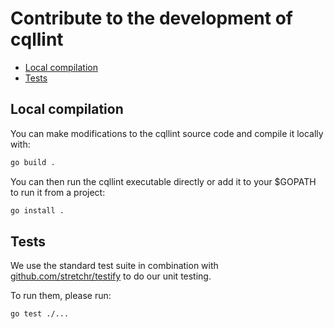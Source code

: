 # Contribute to the development of cqllint <!-- omit in toc -->

- [Local compilation](#local-compilation)
- [Tests](#tests)

## Local compilation

You can make modifications to the cqllint source code and compile it locally with:

```bash
go build .
```

You can then run the cqllint executable directly or add it to your $GOPATH to run it from a project:

```bash
go install .
```

## Tests

We use the standard test suite in combination with [github.com/stretchr/testify](https://github.com/stretchr/testify) to do our unit testing.

To run them, please run:

```sh
go test ./...
```
